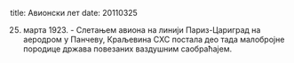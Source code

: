 title: Авионски лет
date: 20110325

25. марта 1923. - Слетањем авиона на линији Париз-Цариград на
аеродром у Панчеву, Краљевина СХС постала део тада малобројне породице
држава повезаних ваздушним саобраћајем.
